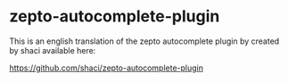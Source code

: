 zepto-autocomplete-plugin
=========================

This is an english translation of the zepto autocomplete plugin by created by shaci available here:

https://github.com/shaci/zepto-autocomplete-plugin
